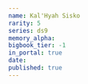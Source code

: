 ```yaml
---
name: Kal'Hyah Sisko
rarity: 5
series: ds9
memory_alpha:
bigbook_tier: -1
in_portal: true
date:
published: true
---
```



